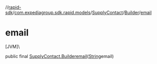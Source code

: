 //[rapid-sdk](../../../../index.md)/[com.expediagroup.sdk.rapid.models](../../index.md)/[SupplyContact](../index.md)/[Builder](index.md)/[email](email.md)

# email

[JVM]\

public final [SupplyContact.Builder](index.md)[email](email.md)([String](https://docs.oracle.com/javase/8/docs/api/java/lang/String.html)email)
